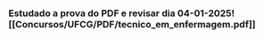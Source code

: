 ### Estudado a prova do PDF e revisar dia 04-01-2025![[Concursos/UFCG/PDF/tecnico_em_enfermagem.pdf]]

